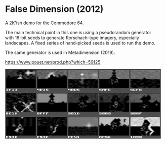 # False Dimension (2012)

A 2K'ish demo for the Commodore 64.

The main technical point in this one is using a pseudorandom generator with
16-bit seeds to generate Rorschach-type imagery, especially landscapes. A
fixed series of hand-picked seeds is used to run the demo.

The same generator is used in Metadimension (2019).

https://www.pouet.net/prod.php?which=59125

![Examples of images with corresponding seeds](false_dimension.png)
